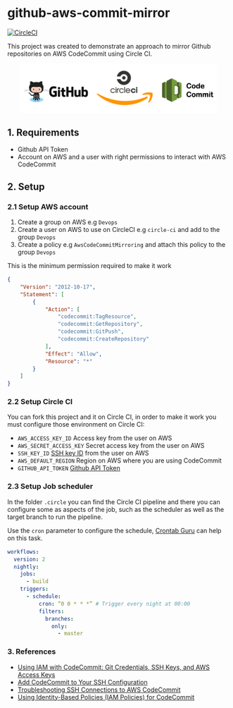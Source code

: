 # github-aws-commit-mirror

[![CircleCI](https://circleci.com/gh/rribeiro1/github-aws-commit-mirror.svg?style=svg)](https://circleci.com/gh/rribeiro1/github-aws-commit-mirror)

This project was created to demonstrate an approach to mirror Github repositories on AWS CodeCommit using Circle CI.

<p align="center">
  <img src="resources/logo.png" width="450" title="Github AWS CodeCommit Mirror">
</p>

## 1. Requirements
- Github API Token
- Account on AWS and a user with right permissions to interact with AWS CodeCommit

## 2. Setup

### 2.1 Setup AWS account

1. Create a group on AWS e.g `Devops`
2. Create a user on AWS to use on CircleCI e.g `circle-ci` and add to the group `Devops`
3. Create a policy e.g `AwsCodeCommitMirroring` and attach this policy to the group `Devops`

This is the minimum permission required to make it work
``` json 
{
    "Version": "2012-10-17",
    "Statement": [
        {
            "Action": [
                "codecommit:TagResource",
                "codecommit:GetRepository",
                "codecommit:GitPush",
                "codecommit:CreateRepository"
            ],
            "Effect": "Allow",
            "Resource": "*"
        }
    ]
}
```

### 2.2 Setup Circle CI

You can fork this project and it on Circle CI, in order to make it work you must configure those environment on Circle CI:

- `AWS_ACCESS_KEY_ID` Access key from the user on AWS 
- `AWS_SECRET_ACCESS_KEY` Secret access key from the user on AWS
- `SSH_KEY_ID` [SSH key ID](https://docs.aws.amazon.com/codecommit/latest/userguide/setting-up-without-cli.html#setting-up-without-cli-add-key) from the user on AWS
- `AWS_DEFAULT_REGION` Region on AWS where you are using CodeCommit
- `GITHUB_API_TOKEN` [Github API Token](https://help.github.com/en/github/authenticating-to-github/creating-a-personal-access-token-for-the-command-line)

### 2.3 Setup Job scheduler

In the folder `.circle` you can find the Circle CI pipeline and there you can configure some as aspects of the job, such as the scheduler as well as the target branch to run the pipeline.

Use the `cron` parameter to configure the schedule, [Crontab Guru](https://crontab.guru/) can help on this task. 

```yaml
workflows:
  version: 2
  nightly:
    jobs:
      - build
    triggers:
      - schedule:
          cron: “0 0 * * *” # Trigger every night at 00:00
          filters:
            branches:
              only:
                - master
```

### 3. References

- [Using IAM with CodeCommit: Git Credentials, SSH Keys, and AWS Access Keys](https://docs.aws.amazon.com/IAM/latest/UserGuide/id_credentials_ssh-keys.html)
- [Add CodeCommit to Your SSH Configuration](https://docs.aws.amazon.com/codecommit/latest/userguide/setting-up-without-cli.html#setting-up-without-cli-configure-client)
- [Troubleshooting SSH Connections to AWS CodeCommit](https://docs.aws.amazon.com/codecommit/latest/userguide/troubleshooting-ssh.html)
- [Using Identity-Based Policies (IAM Policies) for CodeCommit](https://docs.aws.amazon.com/codecommit/latest/userguide/auth-and-access-control-iam-identity-based-access-control.html)